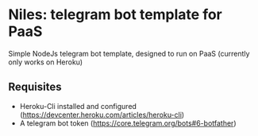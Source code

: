 # Niles: telegram bot template for PaaS

Simple NodeJs telegram bot template, designed to run on PaaS (currently only works on Heroku)

## Requisites

- Heroku-Cli installed and configured (https://devcenter.heroku.com/articles/heroku-cli)
- A telegram bot token (https://core.telegram.org/bots#6-botfather)



